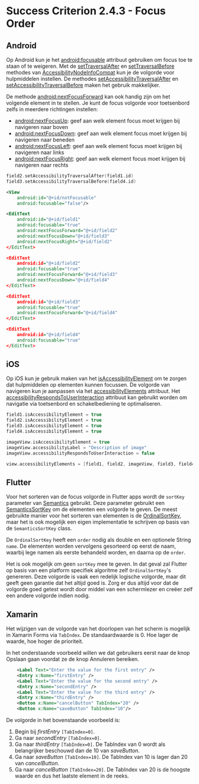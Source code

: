 # Success Criterion 2.4.3 - Focus Order

## Android

Op Android kun je het [android:focusable](https://developer.android.com/reference/android/view/View#attr_android:focusable) attribuut gebruiken om focus toe te staan of te weigeren. Met de [setTraversalAfter](https://developer.android.com/reference/android/view/accessibility/AccessibilityNodeInfo#setTraversalAfter(android.view.View)) en [setTraversalBefore](https://developer.android.com/reference/android/view/accessibility/AccessibilityNodeInfo#setTraversalBefore(android.view.View)) methodes van [AccessibilityNodeInfoCompat](https://developer.android.com/reference/android/view/accessibility/AccessibilityNodeInfo) kun je de volgorde voor hulpmiddelen instellen. De methodes [setAccessibilityTraversalAfter](https://developer.android.com/reference/android/view/View#setAccessibilityTraversalAfter(int)) en [setAccessibilityTraversalBefore](https://developer.android.com/reference/android/view/View#setAccessibilityTraversalBefore(int)) maken het gebruik makkelijker.

De methode [android:nextFocusForward](https://developer.android.com/reference/android/view/View#attr_android:nextFocusForward) kan ook handig zijn om het volgende element in te stellen. Je kunt de focus volgorde voor toetsenbord zelfs in meerdere richtingen instellen:

* [android:nextFocusUp](https://developer.android.com/training/keyboard-input/navigation#:~:text=the%20following%20attributes%3A-,android%3AnextFocusUp,-android%3AnextFocusDown): geef aan welk element focus moet krijgen bij navigeren naar boven
* [android:nextFocusDown](https://developer.android.com/reference/android/view/View#attr_android:nextFocusDown): geef aan welk element focus moet krijgen bij navigeren naar beneden
* [android:nextFocusLeft](https://developer.android.com/reference/android/view/View#attr_android:nextFocusLeft): geef aan welk element focus moet krijgen bij navigeren naar links
* [android:nextFocusRight](https://developer.android.com/reference/android/view/View#attr_android:nextFocusRight): geef aan welk element focus moet krijgen bij navigeren naar rechts

```kotlin
field2.setAccessibilityTraversalAfter(field1.id)
field3.setAccessibilityTraversalBefore(field4.id)
```

```xml
<View
    android:id="@+id/notFocusable"
    android:focusable="false"/>

<EditText
    android:id="@+id/field1"
    android:focusable="true"
    android:nextFocusForward="@+id/field2"
    android:nextFocusDown="@+id/field3"
    android:nextFocusRight="@+id/field2"
</EditText>

<EditText
    android:id="@+id/field2"
    android:focusable="true"
    android:nextFocusForward="@+id/field3"
    android:nextFocusDown="@+id/field4"
</EditText>

<EditText
    android:id="@+id/field3"
    android:focusable="true"
    android:nextFocusForward="@+id/field4"
</EditText>

<EditText
    android:id="@+id/field4"
    android:focusable="true"
</EditText>
```

## iOS

Op iOS kun je gebruik maken van het [isAccessibilityElement](https://developer.apple.com/documentation/objectivec/nsobject/1615141-isaccessibilityelement) om te zorgen dat hulpmiddelen op elementen kunnen focussen. De volgorde van navigeren kun je aanpassen via het [accessibilityElements](https://developer.apple.com/documentation/objectivec/nsobject/1615147-accessibilityelements) attribuut. Het [accessibilityRespondsToUserInteraction](https://developer.apple.com/documentation/objectivec/nsobject/3043551-accessibilityrespondstouserinter) attribuut kan gebruikt worden om navigatie via toetsenbord en schakelbediening te optimaliseren.

```swift
field1.isAccessibilityElement = true
field2.isAccessibilityElement = true
field3.isAccessibilityElement = true
field4.isAccessibilityElement = true

imageView.isAccessibilityElement = true
imageView.accessibilityLabel = "Description of image"
imageView.accessibilityRespondsToUserInteraction = false

view.accessibilityElements = [field1, field2, imageView, field3, field4]
```

## Flutter

Voor het sorteren van de focus volgorde in Flutter apps wordt de `sortKey` parameter van [Semantics](https://api.flutter.dev/flutter/semantics/SemanticsProperties-class.html) gebruikt. 
Deze parameter gebruikt een [SemanticsSortKey](https://api.flutter.dev/flutter/semantics/SemanticsSortKey-class.html) om de elementen een volgorde te geven. De meest gebruikte manier voor het sorteren  van elementen is de [OrdinalSortKey](https://api.flutter.dev/flutter/semantics/OrdinalSortKey-class.html), maar het is ook mogelijk een eigen implementatie te schrijven op basis van de `SemanticsSortKey` class.

De `OrdinalSortKey` heeft een `order` nodig als double en een optionele String `name`. De elementen worden vervolgens gesorteerd op eerst de naam, waarbij lege namen als eerste behandeld worden, en daarna op de `order`.

Het is ook mogelijk om geen `sortKey` mee te geven. In dat geval zal Flutter op basis van een platform specifiek algoritme zelf `OrdinalSortKey`'s genereren. Deze volgorde is vaak een redelijk logische volgorde, maar dit geeft geen garantie dat het altijd goed is. Zorg er dus altijd voor dat de volgorde goed getest wordt door middel van een schermlezer en creëer zelf een andere volgorde indien nodig.

## Xamarin

Het wijzigen van de volgorde van het doorlopen van het scherm is mogelijk in Xamarin Forms via `TabIndex`. De standaardwaarde is 0. Hoe lager de waarde, hoe hoger de prioriteit.

In het onderstaande voorbeeld willen we dat gebruikers eerst naar de knop Opslaan gaan voordat ze de knop Annuleren bereiken.

```xml
    <Label Text="Enter the value for the first entry" />
    <Entry x:Name="firstEntry" />
    <Label Text="Enter the value for the second entry" />
    <Entry x:Name="secondEntry" />
    <Label Text="Enter the value for the third entry" />
    <Entry x:Name="thirdEntry" />
    <Button x:Name="cancelButton" TabIndex="20" />
    <Button x:Name="saveButton" TabIndex="10"/>
```

De volgorde in het bovenstaande voorbeeld is:

1. Begin bij *firstEntry* `[TabIndex=0]`.
2. Ga naar *secondEntry* `[TabIndex=0]`.
3. Ga naar *thirdEntry* `[TabIndex=0]`. De TabIndex van 0 wordt als belangrijker beschouwd dan de 10 van *saveButton*.
4. Ga naar *saveButton* `[TabIndex=10]`. De TabIndex van 10 is lager dan 20 van *cancelButton*.
5. Ga naar *cancelButton* `[TabIndex=20]`. De TabIndex van 20 is de hoogste waarde en dus het laatste element in de reeks.